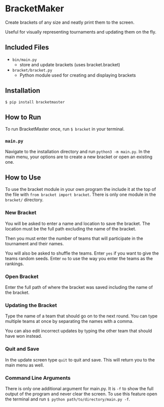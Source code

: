 # BracketMaker
Create brackets of any size and neatly print them to the screen.

Useful for visually representing tournaments and updating them on the fly.

## Included Files
- `bin/main.py`
    - store and update brackets (uses bracket.bracket)
- `bracket/bracket.py`
    - Python module used for creating and displaying brackets

## Installation
`$ pip install bracketmaster`

## How to Run
To run BracketMaster once, run `$ bracket` in your terminal.

### `main.py`
Navigate to the installation directory and run `python3 -m main.py`. In the main menu, your options are to create a new bracket or open an existing one.

## How to Use
To use the bracket module in your own program the include it at the top of the file with `from bracket import bracket`. There is only one module in the `bracket/` directory.

### New Bracket
You will be asked to enter a name and location to save the bracket. The location must be the full path excluding the name of the bracket.

Then you must enter the number of teams that will participate in the tournament and their names.

You will also be asked to shuffle the teams. Enter `yes` if you want to give the teams random seeds. Enter `no` to use the way you enter the teams as the rankings.

### Open Bracket
Enter the full path of where the bracket was saved including the name of the bracket.

### Updating the Bracket
Type the name of a team that should go on to the next round. You can type multiple teams at once by separating the names with a comma.

You can also edit incorrect updates by typing the other team that should have won instead.

### Quit and Save
In the update screen type `quit` to quit and save. This will return you to the main menu as well.

### Command Line Arguments
There is only one additional argument for main.py. It is `-f` to show the full output of the program and never clear the screen. To use this feature open the terminal and run `$ python path/to/directory/main.py -f`.
